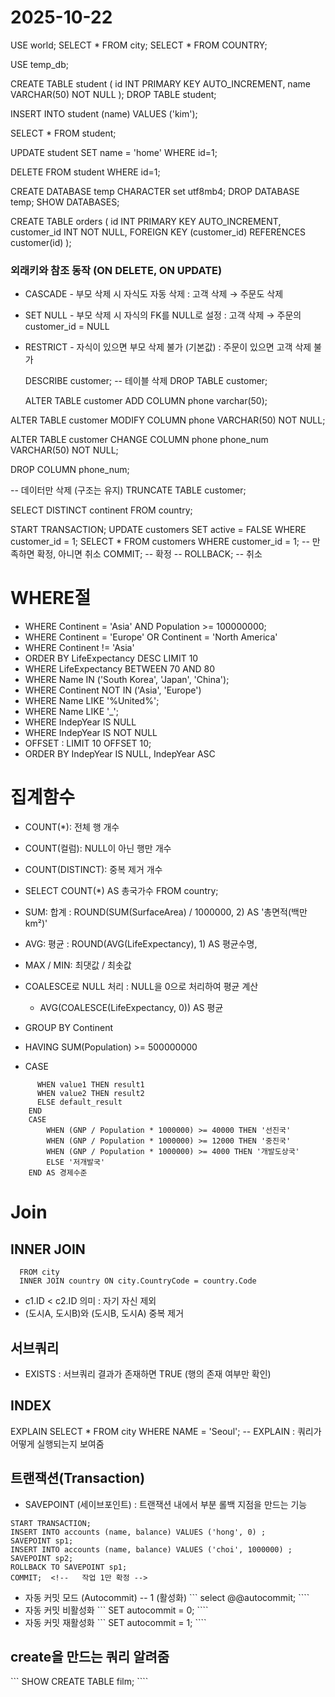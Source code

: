 # 2025-10-22

USE world;
SELECT \* FROM city;
SELECT \* FROM COUNTRY;

USE temp_db; <!-- -- DB 사용 -->

<!-- -- DDL ----------------------------->
<!---- 테이블 생성 -->
<!-- PK : PRIMARY KEY  자동생성 : AUTO_INCREMENT FK : FOREIGN KEY -->

CREATE TABLE student (
id INT PRIMARY KEY AUTO_INCREMENT,
name VARCHAR(50) NOT NULL
);
DROP TABLE student; <!-- -- 테이블 삭제 -->

<!-- -- DML ----------------------------->
<!-- -- 데이터 추가, 생성, create -->

INSERT INTO student (name) VALUES ('kim');

<!-- -- 데이터 읽기, 조회, read -->

SELECT \* FROM student;

<!-- -- 데이터 수정, update -->

UPDATE student SET name = 'home' WHERE id=1;

<!-- -- 데이터 삭제 -->

DELETE FROM student WHERE id=1;

CREATE DATABASE temp <!-- DATABASE 생성 -->
CHARACTER set utf8mb4; <!-- 		 UTF-8 인코딩으로 데이터베이스 생성 (한글 깨짐 방지) -->
DROP DATABASE temp; <!-- DATABASE 삭제 -->
SHOW DATABASES; <!-- 모든 데이터베이스 목록 조회 -->

<!-- FK : FOREIGN KEY -->

CREATE TABLE orders (
id INT PRIMARY KEY AUTO_INCREMENT,
customer_id INT NOT NULL,
FOREIGN KEY (customer_id) REFERENCES customer(id)
);

### 외래키와 참조 동작 (ON DELETE, ON UPDATE)

- CASCADE - 부모 삭제 시 자식도 자동 삭제 : 고객 삭제 → 주문도 삭제
- SET NULL - 부모 삭제 시 자식의 FK를 NULL로 설정 : 고객 삭제 → 주문의 customer_id = NULL
- RESTRICT - 자식이 있으면 부모 삭제 불가 (기본값) : 주문이 있으면 고객 삭제 불가
  <!-- -- 테이블 구조 확인 -->

  DESCRIBE customer;
  -- 테이블 삭제
  DROP TABLE customer;

  <!-- -- 테이블 수정 -->

  ALTER TABLE customer
  ADD COLUMN phone varchar(50);

ALTER TABLE customer
MODIFY COLUMN phone VARCHAR(50) NOT NULL;

ALTER TABLE customer
CHANGE COLUMN phone phone_num VARCHAR(50) NOT NULL;

DROP COLUMN phone_num;

-- 데이터만 삭제 (구조는 유지)
TRUNCATE TABLE customer;

<!-- 중복제거 -->

SELECT DISTINCT continent FROM country;

<!-- -- 트랜잭션 시작 -->

START TRANSACTION;
UPDATE customers SET active = FALSE WHERE customer_id = 1;
SELECT \* FROM customers WHERE customer_id = 1;
-- 만족하면 확정, 아니면 취소
COMMIT; -- 확정
-- ROLLBACK; -- 취소

# WHERE절

- WHERE Continent = 'Asia' AND Population >= 100000000;
- WHERE Continent = 'Europe' OR Continent = 'North America'
- WHERE Continent != 'Asia' <!--    //NOT -->
- ORDER BY LifeExpectancy DESC LIMIT 10
- WHERE LifeExpectancy BETWEEN 70 AND 80
- WHERE Name IN ('South Korea', 'Japan', 'China');
- WHERE Continent NOT IN ('Asia', 'Europe')
- WHERE Name LIKE '%United%'; <!-- %와 _는 성능에 영향을 줄 수 있음 -->
- WHERE Name LIKE '\_';
- WHERE IndepYear IS NULL
- WHERE IndepYear IS NOT NULL
- OFFSET : LIMIT 10 OFFSET 10; <!--2페이지: 11~20위 국가--> <!--  LIMIT 10, 10; 와 같음-->
- ORDER BY IndepYear IS NULL, IndepYear ASC <!-- NULL을 마지막에 배치 -->

# 집계함수

- COUNT(\*): 전체 행 개수
- COUNT(컬럼): NULL이 아닌 행만 개수
- COUNT(DISTINCT): 중복 제거 개수
- SELECT COUNT(\*) AS 총국가수 FROM country;

- SUM: 합계 : ROUND(SUM(SurfaceArea) / 1000000, 2) AS '총면적(백만km²)'
- AVG: 평균 : ROUND(AVG(LifeExpectancy), 1) AS 평균수명,
- MAX / MIN: 최댓값 / 최솟값
- COALESCE로 NULL 처리 : NULL을 0으로 처리하여 평균 계산
  - AVG(COALESCE(LifeExpectancy, 0)) AS 평균
- GROUP BY Continent
- HAVING SUM(Population) >= 500000000
- CASE

```CASE column_name
      WHEN value1 THEN result1
      WHEN value2 THEN result2
      ELSE default_result
    END
    CASE
        WHEN (GNP / Population * 1000000) >= 40000 THEN '선진국'
        WHEN (GNP / Population * 1000000) >= 12000 THEN '중진국'
        WHEN (GNP / Population * 1000000) >= 4000 THEN '개발도상국'
        ELSE '저개발국'
    END AS 경제수준
```

# Join

## INNER JOIN

```
  FROM city
  INNER JOIN country ON city.CountryCode = country.Code
```

- c1.ID < c2.ID 의미 : 자기 자신 제외
- (도시A, 도시B)와 (도시B, 도시A) 중복 제거

## 서브쿼리

- EXISTS : 서브쿼리 결과가 존재하면 TRUE (행의 존재 여부만 확인)

## INDEX

EXPLAIN SELECT \* FROM city WHERE NAME = 'Seoul'; -- EXPLAIN : 쿼리가 어떻게 실행되는지 보여줌

## 트랜잭션(Transaction)

- SAVEPOINT (세이브포인트) : 트랜잭션 내에서 부분 롤백 지점을 만드는 기능

```
START TRANSACTION;
INSERT INTO accounts (name, balance) VALUES ('hong', 0) ;
SAVEPOINT sp1;
INSERT INTO accounts (name, balance) VALUES ('choi', 1000000) ;
SAVEPOINT sp2;
ROLLBACK TO SAVEPOINT sp1;
COMMIT;  <!--   작업 1만 확정 -->
```

- 자동 커밋 모드 (Autocommit) -- 1 (활성화)
  ``` select @@autocommit; ````
- 자동 커밋 비활성화
  ``` SET autocommit = 0; ````
- 자동 커밋 재활성화
  ``` SET autocommit = 1; ````

## create을 만드는 쿼리 알려줌

``` SHOW CREATE TABLE film; ````

